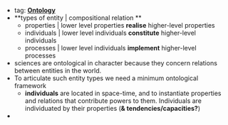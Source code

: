 - tag: **[Ontology](../notes/Ontology)**
- **types of entity | compositional relation **
	- properties | lower level properties **realise** higher-level properties
	- individuals | lower level individuals **constitute** higher-level individuals 
	- processes | lower level individuals **implement** higher-level processes
- sciences are ontological in character because they concern relations between entities in the world. 
- To articulate such entity types we need a minimum ontological framework 
	- **individuals** are located in space-time, and to instantiate properties and relations that contribute powers to them. Individuals are individuated by their properties (**& tendencies/capacities?**)
- 
